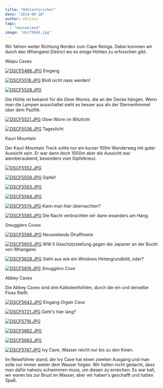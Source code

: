 ```yaml
---
title: "Höhlenforscher"
date: "2014-09-28"
author: chrissi
tags: 
  - "neuseeland"
image: "dscf5666.jpg"
---
```


Wir fahren weiter Richtung Norden zum Cape Reinga. Dabei kommen wir durch den _Whangarei District_ wo es einige Höhlen zu erforschen gibt.

Waipu Caves

[![DSCF5486.JPG](images/dscf5486.jpg)](https://hafenstrand.wordpress.com/wp-content/uploads/2014/09/dscf5486.jpg) Eingang

[![DSCF5518.JPG](images/dscf5518.jpg)](https://hafenstrand.wordpress.com/wp-content/uploads/2014/09/dscf5518.jpg) Bloß nicht nass werden!

[![DSCF5528.JPG](images/dscf5528.jpg)](https://hafenstrand.wordpress.com/wp-content/uploads/2014/09/dscf5528.jpg)

Die Höhle ist bekannt für die _Glow Worms_, die an der Decke hängen. Wenn man die Lampen ausschaltet sieht es besser aus als der Sternenhimmel über dem Pazifik.

[![DSCF5521.JPG](images/dscf5521.jpg)](https://hafenstrand.wordpress.com/wp-content/uploads/2014/09/dscf5521.jpg) _Glow Worm_ im Blitzlicht

[![DSCF5536.JPG](images/dscf5536.jpg)](https://hafenstrand.wordpress.com/wp-content/uploads/2014/09/dscf5536.jpg) Tageslicht

Kauri Mountain

Der Kauri Mountain Treck sollte nur ein kurzer 100m Wanderweg mit guter Aussicht sein. Er war dann doch 1000m aber die Aussicht war atemberaubend, besonders vom Gipfelkreuz.

[![DSCF5552.JPG](images/dscf5552.jpg)](https://hafenstrand.wordpress.com/wp-content/uploads/2014/09/dscf5552.jpg)

[![DSCF5559.JPG](images/dscf5559.jpg)](https://hafenstrand.wordpress.com/wp-content/uploads/2014/09/dscf5559.jpg) Gipfel!

[![DSCF5563.JPG](images/dscf5563.jpg)](https://hafenstrand.wordpress.com/wp-content/uploads/2014/09/dscf5563.jpg)

[![DSCF5564.JPG](images/dscf5564.jpg)](https://hafenstrand.wordpress.com/wp-content/uploads/2014/09/dscf5564.jpg)

[![DSCF5574.JPG](images/dscf5574.jpg)](https://hafenstrand.wordpress.com/wp-content/uploads/2014/09/dscf5574.jpg) Kann man hier übernachten?

[![DSCF5585.JPG](images/dscf5585.jpg)](https://hafenstrand.wordpress.com/wp-content/uploads/2014/09/dscf5585.jpg) Die Nacht verbrachten wir dann woanders am Hang.

Smugglers Coves

[![DSCF5596.JPG](images/dscf5596.jpg)](https://hafenstrand.wordpress.com/wp-content/uploads/2014/09/dscf5596.jpg) Neuseelands Ölraffinerie

[![DSCF5605.JPG](images/dscf5605.jpg)](https://hafenstrand.wordpress.com/wp-content/uploads/2014/09/dscf5605.jpg) WW II Geschützstellung gegen die Japaner an der Bucht von Whangarei.

[![DSCF5628.JPG](images/dscf5628.jpg)](https://hafenstrand.wordpress.com/wp-content/uploads/2014/09/dscf5628.jpg) Sieht aus wie ein Windows Hintergrundbild, oder?

[![DSCF5619.JPG](images/dscf5619.jpg)](https://hafenstrand.wordpress.com/wp-content/uploads/2014/09/dscf5619.jpg) _Smugglers Cove_

Abbey Caves

Die Abbey Caves sind drei Kalksteinhöhlen, durch die ein und derselbe Fluss fließt.

[![DSCF5642.JPG](images/dscf5642.jpg)](https://hafenstrand.wordpress.com/wp-content/uploads/2014/09/dscf5642.jpg) Eingang _Organ Cave_

[![DSCF5721.JPG](images/dscf5721.jpg)](https://hafenstrand.wordpress.com/wp-content/uploads/2014/09/dscf5721.jpg) Geht's hier lang?

[![DSCF5716.JPG](images/dscf5716.jpg)](https://hafenstrand.wordpress.com/wp-content/uploads/2014/09/dscf5716.jpg)

[![DSCF5662.JPG](images/dscf5662.jpg)](https://hafenstrand.wordpress.com/wp-content/uploads/2014/09/dscf5662.jpg)

[![DSCF5683.JPG](images/dscf5683.jpg)](https://hafenstrand.wordpress.com/wp-content/uploads/2014/09/dscf5683.jpg)

[![DSCF5747.JPG](images/dscf5747.jpg)](https://hafenstrand.wordpress.com/wp-content/uploads/2014/09/dscf5747.jpg) Ivy Cave, Wasser reicht nur bis zu den Knien.

Im Reiseführer stand, die Ivy Cave hat einen zweiten Ausgang und man solle nur immer weiter dem Wasser folgen. Wir hatten nicht gedacht, dass man dafür nahezu schwimmen muss, um diesen zu erreichen. Es war kalt, wir waren bis zur Brust im Wasser, aber wir haben's geschafft und hatten Spaß.
